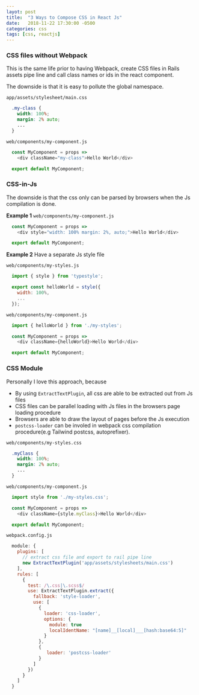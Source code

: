 ```yaml
---
layot: post
title:  "3 Ways to Compose CSS in React Js"
date:   2018-11-22 17:30:00 -0500
categories: css
tags: [css, reactjs]
---
```


### CSS files without Webpack

This is the same life prior to having Webpack, create CSS files in Rails assets pipe line and call class names or ids in the react component.

The downside is that it is easy to pollute the global namespace.

`app/assets/stylesheet/main.css`
```css
  .my-class {
    width: 100%;
    margin: 2% auto;
    ...
  }
```

`web/components/my-component.js`
```js
  const MyComponent = props =>
    <div className="my-class">Hello World</div>

  export default MyComponent;
```

### CSS-in-Js

The downside is that the css only can be parsed by browsers when the Js compilation is done.

**Example 1**
`web/components/my-component.js`
```js
  const MyComponent = props =>
    <div style="width: 100% margin: 2%, auto;">Hello World</div>

  export default MyComponent;
```

**Example 2**
Have a separate Js style file

`web/components/my-styles.js`
```js
  import { style } from 'typestyle';

  export const helloWorld = style({
    width: 100%,
    ...
  });
```

`web/components/my-component.js`
```js
  import { helloWorld } from './my-styles';

  const MyComponent = props =>
    <div className={helloWorld}>Hello World</div>

  export default MyComponent;
```

### CSS Module

Personally I love this approach, because
* By using `ExtractTextPlugin`, all css are able to be extracted out from Js files
* CSS files can be parallel loading with Js files in the browsers page loading procedure
* Browsers are able to draw the layout of pages before the Js execution
* `postcss-loader` can be involed in webpack css compilation procedure(e.g Tailwind postcss, autoprefixer).

`web/components/my-styles.css`

```css
  .myClass {
    width: 100%;
    margin: 2% auto;
    ...
  }
```

`web/components/my-component.js`
```js
  import style from './my-styles.css';

  const MyComponent = props =>
    <div className={style.myClass}>Hello World</div>

  export default MyComponent;
```

`webpack.config.js`
```js
  module: {
    plugins: [
      // extract css file and export to rail pipe line
      new ExtractTextPlugin('app/assets/stylesheets/main.css')
    ],
    rules: [
      {
        test: /\.css|\.scss$/
        use: ExtractTextPlugin.extract({
          fallback: 'style-loader',
          use: [
            {
              loader: 'css-loader',
              options: {
                module: true
                localIdentName: "[name]__[local]___[hash:base64:5]"
              }
            },
            {
               loader: 'postcss-loader'
            }
          ]
        })
      }
    ]
  }
```
